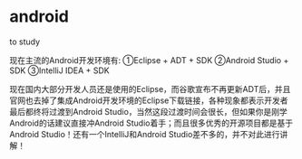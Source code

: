 # android
to study


现在主流的Android开发环境有: 
①Eclipse + ADT + SDK 
②Android Studio + SDK 
③IntelliJ IDEA + SDK 

现在国内大部分开发人员还是使用的Eclipse，而谷歌宣布不再更新ADT后，并且官网也去掉了集成Android开发环境的Eclipse下载链接，各种现象都表示开发者最后都终将过渡到Android Studio，当然这段过渡时间会很长，但如果你是刚学Android的话建议直接冲Android Studio着手；而且很多优秀的开源项目都是基于Android Studio！还有一个IntelliJ和Android Studio差不多的，并不对此进行讲解！

